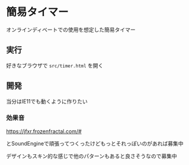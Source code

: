 # 簡易タイマー

オンラインディベートでの使用を想定した簡易タイマー

## 実行

好きなブラウザで `src/timer.html` を開く

## 開発

当分はIE11でも動くように作りたい

### 効果音

https://jfxr.frozenfractal.com/#

とSoundEngineで頑張ってつくったけどもっとそれっぽいのがあれば募集中

デザインもスキン的な感じで他のパターンもあると良さそうなので募集中
